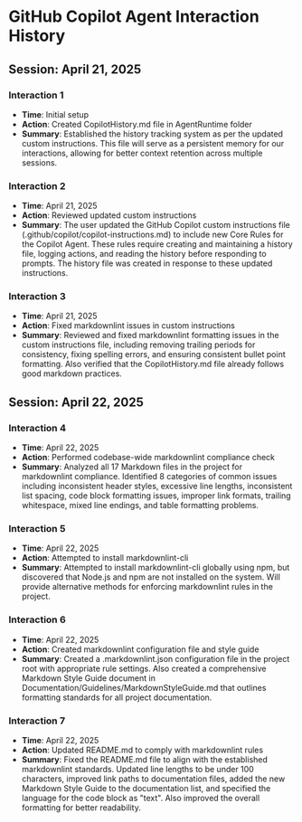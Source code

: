 # GitHub Copilot Agent Interaction History

## Session: April 21, 2025

### Interaction 1

- **Time**: Initial setup
- **Action**: Created CopilotHistory.md file in AgentRuntime folder
- **Summary**: Established the history tracking system as per the updated custom instructions. This file will serve as a persistent memory for our interactions, allowing for better context retention across multiple sessions.

### Interaction 2

- **Time**: April 21, 2025
- **Action**: Reviewed updated custom instructions
- **Summary**: The user updated the GitHub Copilot custom instructions file (.github/copilot/copilot-instructions.md) to include new Core Rules for the Copilot Agent. These rules require creating and maintaining a history file, logging actions, and reading the history before responding to prompts. The history file was created in response to these updated instructions.

### Interaction 3

- **Time**: April 21, 2025
- **Action**: Fixed markdownlint issues in custom instructions
- **Summary**: Reviewed and fixed markdownlint formatting issues in the custom instructions file, including removing trailing periods for consistency, fixing spelling errors, and ensuring consistent bullet point formatting. Also verified that the CopilotHistory.md file already follows good markdown practices.

## Session: April 22, 2025

### Interaction 4

- **Time**: April 22, 2025
- **Action**: Performed codebase-wide markdownlint compliance check
- **Summary**: Analyzed all 17 Markdown files in the project for markdownlint compliance. Identified 8 categories of common issues including inconsistent header styles, excessive line lengths, inconsistent list spacing, code block formatting issues, improper link formats, trailing whitespace, mixed line endings, and table formatting problems.

### Interaction 5

- **Time**: April 22, 2025
- **Action**: Attempted to install markdownlint-cli
- **Summary**: Attempted to install markdownlint-cli globally using npm, but discovered that Node.js and npm are not installed on the system. Will provide alternative methods for enforcing markdownlint rules in the project.

### Interaction 6

- **Time**: April 22, 2025
- **Action**: Created markdownlint configuration file and style guide
- **Summary**: Created a .markdownlint.json configuration file in the project root with appropriate rule settings. Also created a comprehensive Markdown Style Guide document in Documentation/Guidelines/MarkdownStyleGuide.md that outlines formatting standards for all project documentation.

### Interaction 7

- **Time**: April 22, 2025
- **Action**: Updated README.md to comply with markdownlint rules
- **Summary**: Fixed the README.md file to align with the established markdownlint standards. Updated line lengths to be under 100 characters, improved link paths to documentation files, added the new Markdown Style Guide to the documentation list, and specified the language for the code block as "text". Also improved the overall formatting for better readability.
